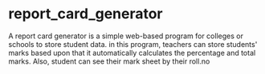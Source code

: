 # report_card_generator
A report card generator is a simple web-based program for colleges or schools to store student data.
in this program, teachers can store students' marks based upon that it automatically calculates the percentage and total marks.
Also, student can see their mark sheet by their roll.no 

